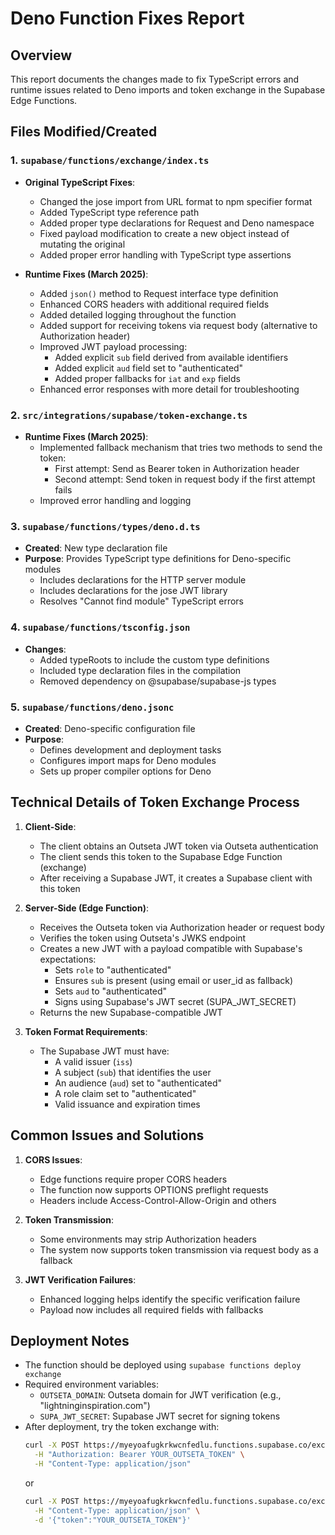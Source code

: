 # Deno Function Fixes Report

## Overview
This report documents the changes made to fix TypeScript errors and runtime issues related to Deno imports and token exchange in the Supabase Edge Functions.

## Files Modified/Created

### 1. `supabase/functions/exchange/index.ts`
- **Original TypeScript Fixes**: 
  - Changed the jose import from URL format to npm specifier format
  - Added TypeScript type reference path
  - Added proper type declarations for Request and Deno namespace
  - Fixed payload modification to create a new object instead of mutating the original
  - Added proper error handling with TypeScript type assertions

- **Runtime Fixes (March 2025)**:
  - Added `json()` method to Request interface type definition
  - Enhanced CORS headers with additional required fields
  - Added detailed logging throughout the function
  - Added support for receiving tokens via request body (alternative to Authorization header)
  - Improved JWT payload processing:
    - Added explicit `sub` field derived from available identifiers
    - Added explicit `aud` field set to "authenticated"
    - Added proper fallbacks for `iat` and `exp` fields
  - Enhanced error responses with more detail for troubleshooting

### 2. `src/integrations/supabase/token-exchange.ts`
- **Runtime Fixes (March 2025)**:
  - Implemented fallback mechanism that tries two methods to send the token:
    - First attempt: Send as Bearer token in Authorization header
    - Second attempt: Send token in request body if the first attempt fails
  - Improved error handling and logging

### 3. `supabase/functions/types/deno.d.ts`
- **Created**: New type declaration file
- **Purpose**: Provides TypeScript type definitions for Deno-specific modules
  - Includes declarations for the HTTP server module
  - Includes declarations for the jose JWT library
  - Resolves "Cannot find module" TypeScript errors

### 4. `supabase/functions/tsconfig.json`
- **Changes**:
  - Added typeRoots to include the custom type definitions
  - Included type declaration files in the compilation
  - Removed dependency on @supabase/supabase-js types

### 5. `supabase/functions/deno.jsonc`
- **Created**: Deno-specific configuration file
- **Purpose**:
  - Defines development and deployment tasks
  - Configures import maps for Deno modules
  - Sets up proper compiler options for Deno

## Technical Details of Token Exchange Process

1. **Client-Side**:
   - The client obtains an Outseta JWT token via Outseta authentication
   - The client sends this token to the Supabase Edge Function (exchange)
   - After receiving a Supabase JWT, it creates a Supabase client with this token
   
2. **Server-Side (Edge Function)**:
   - Receives the Outseta token via Authorization header or request body
   - Verifies the token using Outseta's JWKS endpoint
   - Creates a new JWT with a payload compatible with Supabase's expectations:
     - Sets `role` to "authenticated"
     - Ensures `sub` is present (using email or user_id as fallback)
     - Sets `aud` to "authenticated"
     - Signs using Supabase's JWT secret (SUPA_JWT_SECRET)
   - Returns the new Supabase-compatible JWT

3. **Token Format Requirements**:
   - The Supabase JWT must have:
     - A valid issuer (`iss`)
     - A subject (`sub`) that identifies the user
     - An audience (`aud`) set to "authenticated"
     - A role claim set to "authenticated"
     - Valid issuance and expiration times

## Common Issues and Solutions

1. **CORS Issues**:
   - Edge functions require proper CORS headers
   - The function now supports OPTIONS preflight requests
   - Headers include Access-Control-Allow-Origin and others

2. **Token Transmission**:
   - Some environments may strip Authorization headers
   - The system now supports token transmission via request body as a fallback

3. **JWT Verification Failures**:
   - Enhanced logging helps identify the specific verification failure
   - Payload now includes all required fields with fallbacks

## Deployment Notes
- The function should be deployed using `supabase functions deploy exchange`
- Required environment variables:
  - `OUTSETA_DOMAIN`: Outseta domain for JWT verification (e.g., "lightninginspiration.com")
  - `SUPA_JWT_SECRET`: Supabase JWT secret for signing tokens
- After deployment, try the token exchange with:
  ```sh
  curl -X POST https://myeyoafugkrkwcnfedlu.functions.supabase.co/exchange \
    -H "Authorization: Bearer YOUR_OUTSETA_TOKEN" \
    -H "Content-Type: application/json"
  ```
  or
  ```sh
  curl -X POST https://myeyoafugkrkwcnfedlu.functions.supabase.co/exchange \
    -H "Content-Type: application/json" \
    -d '{"token":"YOUR_OUTSETA_TOKEN"}'
  ```
